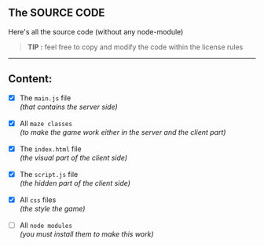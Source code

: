 ## The SOURCE CODE
Here's all the source code (without any node-module) <br>
> **TIP :** feel free to copy and modify the code within the license rules

-----
## Content:
- [x] The `main.js` file<br>_(that contains the server side)_<br><br>
- [x] All `maze classes`<br>_(to make the game work either in the server and the client part)_<br><br>
- [x] The `index.html` file<br>_(the visual part of the client side)_<br><br>
- [x] The `script.js` file<br>_(the hidden part of the client side)_<br><br>
- [x] All `css` files<br>_(the style the game)_<br><br>
- [ ] All `node modules`<br>_(you must install them to make this work)_<br><br>

